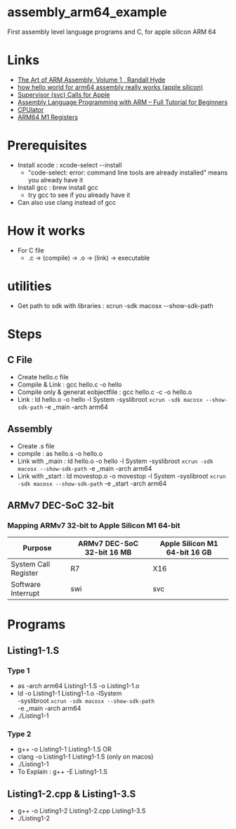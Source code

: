 # assembly_arm64_example
First assembly level language programs and C, for apple silicon ARM 64


# Links
- [The Art of ARM Assembly, Volume 1 , Randall Hyde](https://learning.oreilly.com/library/view/the-art-of/9798341620018/xhtml/title.xhtml)
- [how hello world for arm64 assembly really works (apple silicon)](https://youtu.be/d0OXp0zqIo0)
- [Supervisor (svc) Calls for Apple](https://opensource.apple.com/source/xnu/xnu-1504.3.12/bsd/kern/syscalls.master)
- [Assembly Language Programming with ARM – Full Tutorial for Beginners](https://youtu.be/gfmRrPjnEw4)
- [CPUlator](https://cpulator.01xz.net/)
- [ARM64 M1 Registers](https://eclecticlight.co/2021/06/16/code-in-arm-assembly-registers-explained/)

# Prerequisites
- Install xcode : xcode-select --install
    - "code-select: error: command line tools are already installed" means you already have it 
- Install gcc : brew install gcc
    - try gcc to see if you already have it
- Can also use clang instead of gcc

# How it works
- For C file
    - .c -> (compile) -> .o -> (link) -> executable

# utilities 
- Get path to sdk with libraries : xcrun -sdk macosx --show-sdk-path
# Steps
## C File
- Create hello.c file
- Compile & Link : gcc hello.c -o hello
- Compile only & generat eobjectfile : gcc hello.c -c -o hello.o
- Link : ld hello.o -o hello -l System -syslibroot `xcrun -sdk macosx --show-sdk-path` -e _main -arch arm64

## Assembly
- Create .s file
- compile : as hello.s -o hello.o
- Link with _main : ld hello.o -o hello -l System -syslibroot `xcrun -sdk macosx --show-sdk-path` -e _main -arch arm64
- Link with _start : ld movestop.o -o movestop -l System -syslibroot `xcrun -sdk macosx --show-sdk-path` -e _start -arch arm64

## ARMv7 DEC-SoC 32-bit
### Mapping ARMv7 32-bit to Apple Silicon M1 64-bit
| Purpose | ARMv7 DEC-SoC 32-bit 16 MB | Apple Silicon M1 64-bit 16 GB |
|--------|-------------|-----------------------|
| System Call Register | R7 | X16 |
| Software Interrupt | swi | svc |

# Programs
## Listing1-1.S
### Type 1
- as -arch arm64 Listing1-1.S -o Listing1-1.o
- ld -o Listing1-1 Listing1-1.o -lSystem \
     -syslibroot `xcrun -sdk macosx --show-sdk-path` \
     -e _main -arch arm64 
- ./Listing1-1
### Type 2
- g++ -o Listing1-1 Listing1-1.S OR
- clang -o Listing1-1 Listing1-1.S (only on macos)
- ./Listing1-1
- To Explain : g++ -E Listing1-1.S

## Listing1-2.cpp & Listing1-3.S
- g++ -o Listing1-2 Listing1-2.cpp Listing1-3.S
- ./Listing1-2